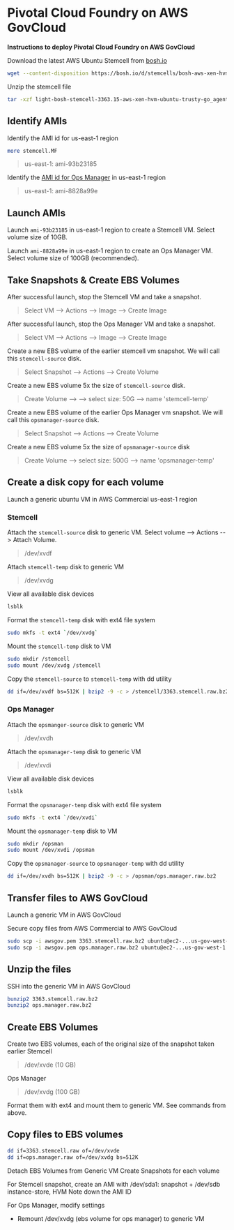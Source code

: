 # Pivotal Cloud Foundry on AWS GovCloud
**Instructions to deploy Pivotal Cloud Foundry on AWS GovCloud**

Download the latest AWS Ubuntu Stemcell from [bosh.io](http://bosh.io/stemcells/bosh-aws-xen-hvm-ubuntu-trusty-go_agent)

```bash
wget --content-disposition https://bosh.io/d/stemcells/bosh-aws-xen-hvm-ubuntu-trusty-go_agent?v=3363.15
```

Unzip the stemcell file
```bash
tar -xzf light-bosh-stemcell-3363.15-aws-xen-hvm-ubuntu-trusty-go_agent.tgz
```
## Identify AMIs
Identify the AMI id for us-east-1 region
```bash
more stemcell.MF
```
> us-east-1: ami-93b23185

Identify the [AMI id for Ops Manager](https://network.pivotal.io/products/ops-manager/) in us-east-1 region
> us-east-1: ami-8828a99e

## Launch AMIs
Launch `ami-93b23185` in us-east-1 region to create a Stemcell VM. Select volume size of 10GB.

Launch `ami-8828a99e` in us-east-1 region to create an Ops Manager VM. Select volume size of 100GB (recommended).

## Take Snapshots & Create EBS Volumes
After successful launch, stop the Stemcell VM and take a snapshot.
> Select VM --> Actions --> Image --> Create Image

After successful launch, stop the Ops Manager VM and take a snapshot.
> Select VM --> Actions --> Image --> Create Image

Create a new EBS volume of the earlier stemcell vm snapshot. We will call this `stemcell-source` disk.
> Select Snapshot --> Actions --> Create Volume

Create a new EBS volume 5x the size of `stemcell-source` disk.
> Create Volume --> --> select size: 50G --> name 'stemcell-temp'

Create a new EBS volume of the earlier Ops Manager vm snapshot. We will call this `opsmanager-source` disk.
> Select Snapshot --> Actions --> Create Volume

Create a new EBS volume 5x the size of `opsmanager-source` disk
> Create Volume --> select size: 500G --> name 'opsmanager-temp'

## Create a disk copy for each volume
Launch a generic ubuntu VM in AWS Commercial us-east-1 region

### Stemcell
Attach the `stemcell-source` disk to generic VM. Select volume --> Actions --> Attach Volume.
>  /dev/xvdf

Attach `stemcell-temp` disk to generic VM
> /dev/xvdg

View all available disk devices
```bash
lsblk
```
Format the `stemcell-temp` disk with ext4 file system
```bash
sudo mkfs -t ext4 `/dev/xvdg`
```

Mount the `stemcell-temp` disk to VM
```bash
sudo mkdir /stemcell
sudo mount /dev/xvdg /stemcell
```

Copy the `stemcell-source` to `stemcell-temp` with dd utility
```bash
dd if=/dev/xvdf bs=512K | bzip2 -9 -c > /stemcell/3363.stemcell.raw.bz2
```
### Ops Manager
Attach the `opsmanger-source` disk to generic VM
> /dev/xvdh

Attach the `opsmanager-temp` disk to generic VM
> /dev/xvdi

View all available disk devices
```bash
lsblk
```
Format the `opsmanager-temp` disk with ext4 file system
```bash
sudo mkfs -t ext4 `/dev/xvdi`
```

Mount the `opsmanager-temp` disk to VM
```bash
sudo mkdir /opsman
sudo mount /dev/xvdi /opsman
```

Copy the `opsmanager-source` to `opsmanager-temp` with dd utility
```bash
dd if=/dev/xvdh bs=512K | bzip2 -9 -c > /opsman/ops.manager.raw.bz2
```

## Transfer files to AWS GovCloud
Launch a generic VM in AWS GovCloud

Secure copy files from AWS Commercial to AWS GovCloud
```bash
sudo scp -i awsgov.pem 3363.stemcell.raw.bz2 ubuntu@ec2-...us-gov-west-1.compute.amazonaws.com:/home/ubuntu
sudo scp -i awsgov.pem ops.manager.raw.bz2 ubuntu@ec2-...us-gov-west-1.compute.amazonaws.com:/home/ubuntu
```

## Unzip the files
SSH into the generic VM in AWS GovCloud
```bash
bunzip2 3363.stemcell.raw.bz2
bunzip2 ops.manager.raw.bz2
```

## Create EBS Volumes
Create two EBS volumes, each of the original size of the snapshot taken earlier
Stemcell
> /dev/xvde (10 GB)

Ops Manager
> /dev/xvdg (100 GB)

Format them with ext4 and mount them to generic VM. See commands from above.

## Copy files to EBS volumes
```bash
dd if=3363.stemcell.raw of=/dev/xvde
dd if=ops.manager.raw of=/dev/xvdg bs=512K
```

Detach EBS Volumes from Generic VM
Create Snapshots for each volume

For Stemcell snapshot, create an AMI with /dev/sda1: snapshot + /dev/sdb instance-store, HVM
Note down the AMI ID

For Ops Manager, modify settings
- Remount /dev/xvdg (ebs volume for ops manager) to generic VM
